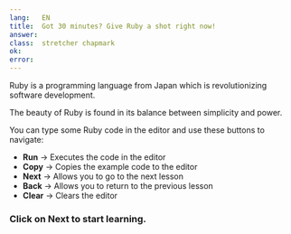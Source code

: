 ```yaml
---
lang:   EN
title:  Got 30 minutes? Give Ruby a shot right now!
answer: 
class:  stretcher chapmark
ok:     
error:  
---
```


Ruby is a programming language from Japan which is revolutionizing
software development.

The beauty of Ruby is found in its balance between simplicity and power.

You can type some Ruby code in the editor and use these buttons to navigate:

- __Run__ &rarr; Executes the code in the editor
- __Copy__ &rarr; Copies the example code to the editor
- __Next__ &rarr; Allows you to go to the next lesson
- __Back__ &rarr; Allows you to return to the previous lesson
- __Clear__ &rarr; Clears the editor

### Click on __Next__ to start learning.